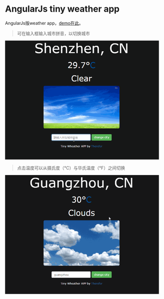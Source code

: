 # AngularJs tiny weather app

AngularJs版weather app，[demo在此](http://codepen.io/StephenZhong/full/LRNBzY/)。

> 可在输入框输入城市拼音，以切换城市

<img src='./demo-gif/changecity.gif' width='700px'>

> 点击温度可以从摄氏度（℃）与华氏温度（°F）之间切换

<img src='./demo-gif/cOrF.gif' width='700px'>

